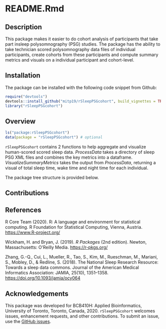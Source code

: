 README.Rmd
================

## Description

This package makes it easier to do cohort analysis of participants that take part insleep polysomnography (PSG) studies. The package has the ability to take technician scored polysomnography data files of individual participants, create cohorts from these participants and compute summary metrics and visuals on a individual participant and cohort-level.

## Installation

The package can be installed with the following code snippet from Github:

``` r
require("devtools")
devtools::install_github("mitp19/rSleepPSGcohort", build_vignettes = TRUE)
library("rSleepPSGcohort")
```

## Overview

``` r
ls("package:rSleepPSGcohort")
data(package = "rSleepPSGcohort") # optional
```

`rSleepPSGcohort` contains 2 functions to help aggregate and visualize human-scored scored sleep data. *ProcessData* takes a directory of sleep PSG XML files and combines the key metrics into a dataframe. *VisualizeSummaryMetrics* takes the output from *ProcessData*, returning a visual of total sleep time, wake time and night time for each individual.

The package tree structure is provided below.

## Contributions

## References

R Core Team (2020). R: A language and environment for statistical computing. R Foundation for Statistical Computing, Vienna, Austria. https://www.R-project.org/
  
  Wickham, H. and Bryan, J. (2019). *R Packages* (2nd edition). Newton, Massachusetts: O'Reilly Media. https://r-pkgs.org/

Zhang, G.-Q., Cui, L., Mueller, R., Tao, S., Kim, M., Rueschman, M., Mariani, S., Mobley, D., & Redline, S. (2018). The National Sleep Research Resource: Towards a sleep data commons. Journal of the American Medical Informatics Association: JAMIA, 25(10), 1351–1358. https://doi.org/10.1093/jamia/ocy064

## Acknowledgements
This package was developed for BCB410H: Applied Bioinformatics, University of Toronto, Toronto, Canada, 2020. `rSleepPSGcohort` welcomes issues, enhancement requests, and other contributions. To submit an issue, use the [GitHub issues](https://github.com/mitp19/rSleepPSGcohort/issues).
